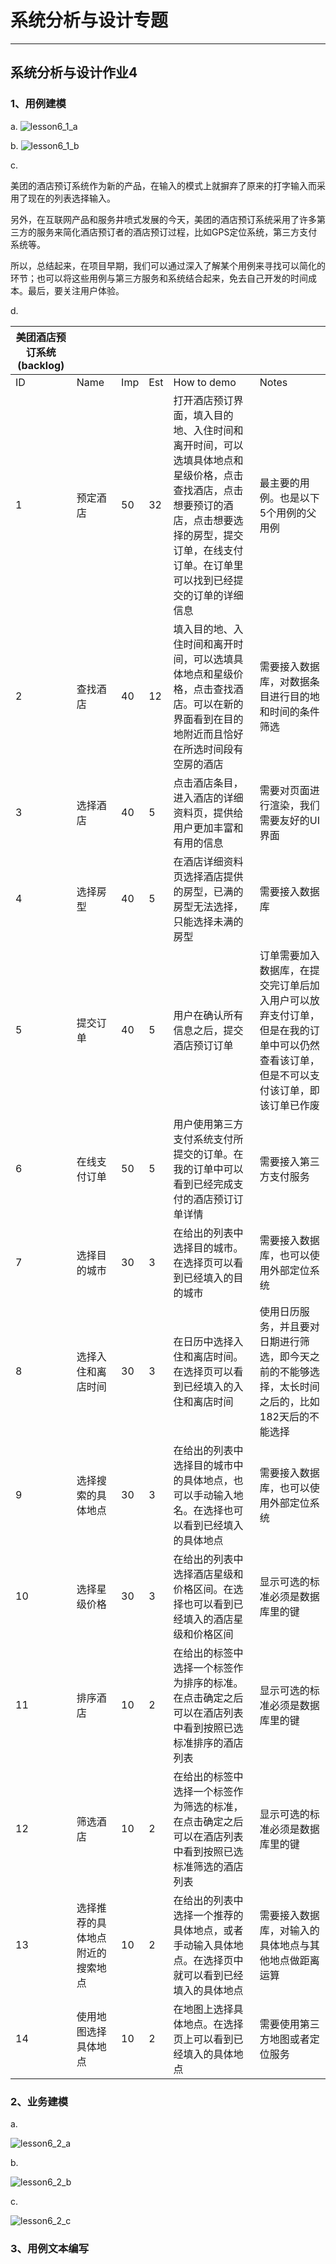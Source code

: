 # 系统分析与设计专题

------



## 系统分析与设计作业4



### 1、用例建模

a. ![lesson6_1_a](https://starthemoon.github.io/images/lesson6_1_a.png)

b. ![lesson6_1_b](https://starthemoon.github.io/images/lesson6_1_b.png)

c.

美团的酒店预订系统作为新的产品，在输入的模式上就摒弃了原来的打字输入而采用了现在的列表选择输入。

另外，在互联网产品和服务井喷式发展的今天，美团的酒店预订系统采用了许多第三方的服务来简化酒店预订者的酒店预订过程，比如GPS定位系统，第三方支付系统等。

所以，总结起来，在项目早期，我们可以通过深入了解某个用例来寻找可以简化的环节；也可以将这些用例与第三方服务和系统结合起来，免去自己开发的时间成本。最后，要关注用户体验。

d.

| 美团酒店预订系统(backlog) |                                  |      |      |                                                              |                                                              |
| ------------------------- | -------------------------------- | ---- | ---- | ------------------------------------------------------------ | ------------------------------------------------------------ |
| ID                        | Name                             | Imp  | Est  | How  to demo                                                 | Notes                                                        |
| 1                         | 预定酒店                         | 50   | 32   | 打开酒店预订界面，填入目的地、入住时间和离开时间，可以选填具体地点和星级价格，点击查找酒店，点击想要预订的酒店，点击想要选择的房型，提交订单，在线支付订单。在订单里可以找到已经提交的订单的详细信息 | 最主要的用例。也是以下5个用例的父用例                        |
| 2                         | 查找酒店                         | 40   | 12   | 填入目的地、入住时间和离开时间，可以选填具体地点和星级价格，点击查找酒店。可以在新的界面看到在目的地附近而且恰好在所选时间段有空房的酒店 | 需要接入数据库，对数据条目进行目的地和时间的条件筛选         |
| 3                         | 选择酒店                         | 40   | 5    | 点击酒店条目，进入酒店的详细资料页，提供给用户更加丰富和有用的信息 | 需要对页面进行渲染，我们需要友好的UI界面                     |
| 4                         | 选择房型                         | 40   | 5    | 在酒店详细资料页选择酒店提供的房型，已满的房型无法选择，只能选择未满的房型 | 需要接入数据库                                               |
| 5                         | 提交订单                         | 40   | 5    | 用户在确认所有信息之后，提交酒店预订订单                     | 订单需要加入数据库，在提交完订单后加入用户可以放弃支付订单，但是在我的订单中可以仍然查看该订单，但是不可以支付该订单，即该订单已作废 |
| 6                         | 在线支付订单                     | 50   | 5    | 用户使用第三方支付系统支付所提交的订单。在我的订单中可以看到已经完成支付的酒店预订订单详情 | 需要接入第三方支付服务                                       |
| 7                         | 选择目的城市                     | 30   | 3    | 在给出的列表中选择目的城市。在选择页可以看到已经填入的目的城市 | 需要接入数据库，也可以使用外部定位系统                       |
| 8                         | 选择入住和离店时间               | 30   | 3    | 在日历中选择入住和离店时间。在选择页可以看到已经填入的入住和离店时间 | 使用日历服务，并且要对日期进行筛选，即今天之前的不能够选择，太长时间之后的，比如182天后的不能选择 |
| 9                         | 选择搜索的具体地点               | 30   | 3    | 在给出的列表中选择目的城市中的具体地点，也可以手动输入地名。在选择也可以看到已经填入的具体地点 | 需要接入数据库，也可以使用外部定位系统                       |
| 10                        | 选择星级价格                     | 30   | 3    | 在给出的列表中选择酒店星级和价格区间。在选择也可以看到已经填入的酒店星级和价格区间 | 显示可选的标准必须是数据库里的键                             |
| 11                        | 排序酒店                         | 10   | 2    | 在给出的标签中选择一个标签作为排序的标准。在点击确定之后可以在酒店列表中看到按照已选标准排序的酒店列表 | 显示可选的标准必须是数据库里的键                             |
| 12                        | 筛选酒店                         | 10   | 2    | 在给出的标签中选择一个标签作为筛选的标准，在点击确定之后可以在酒店列表中看到按照已选标准筛选的酒店列表 | 显示可选的标准必须是数据库里的键                             |
| 13                        | 选择推荐的具体地点附近的搜索地点 | 10   | 2    | 在给出的列表中选择一个推荐的具体地点，或者手动输入具体地点。在选择页中就可以看到已经填入的具体地点 | 需要接入数据库，对输入的具体地点与其他地点做距离运算         |
| 14                        | 使用地图选择具体地点             | 10   | 2    | 在地图上选择具体地点。在选择页上可以看到已经填入的具体地点   | 需要使用第三方地图或者定位服务                               |



### 2、业务建模

a. 

![lesson6_2_a](https://starthemoon.github.io/images/lesson6_2_a.png)

b. 

![lesson6_2_b](https://starthemoon.github.io/images/lesson6_2_b.png)

c. 

![lesson6_2_c](https://starthemoon.github.io/images/lesson6_2_c.png)



### 3、用例文本编写

